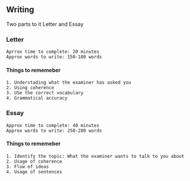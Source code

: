 ## Writing 

Two parts to it Letter and Essay

### Letter

```
Aprrox time to complete: 20 minutes
Approx words to write: 150-180 words
```

#### Things to rememeber
```
1. Understading what the examiner has asked you
2. Using coherence
3. USe the correct vocabulary
4. Grammatical accuracy
```

### Essay

```
Approx time to complete: 40 minutes
Approx words to write: 250-280 words
```

#### Things to rememeber
```
1. Identify the topic: What the examiner wants to talk to you about
2. Usage of coherence
3. Flow of ideas
4. Usage of sentences
```


